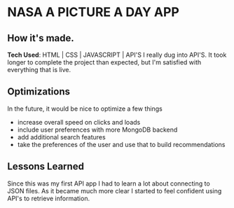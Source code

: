 # NASA A PICTURE A DAY APP


## How it's made. 

**Tech Used**: HTML | CSS | JAVASCRIPT | API'S
I really dug into API'S. It took longer to complete the project than expected, but I'm satisfied with everything that is live. 

## Optimizations
In the future, it would be nice to optimize a few things
- increase overall speed on clicks and loads
- include user preferences with more MongoDB backend
- add additional search features
- take the preferences of the user and use that to build recommendations 


## Lessons Learned
Since this was my first API app I had to learn a lot about connecting to JSON files. As it became much more clear I started to feel confident using API's to retrieve information.